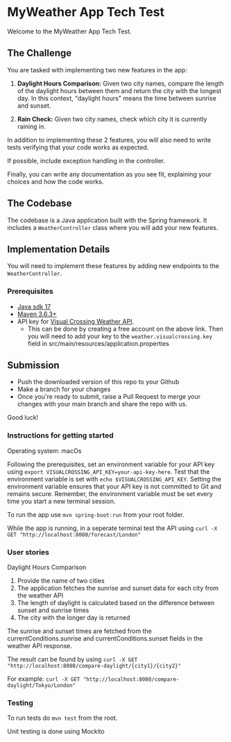 # MyWeather App Tech Test

Welcome to the MyWeather App Tech Test.

## The Challenge

You are tasked with implementing two new features in the app:

1. **Daylight Hours Comparison:** Given two city names, compare the length of the daylight hours between them and return the city with the longest day. In this context, "daylight hours" means the time between sunrise and sunset.

2. **Rain Check:** Given two city names, check which city it is currently raining in.

In addition to implementing these 2 features, you will also need to write tests verifying that your code works as expected.

If possible, include exception handling in the controller.

Finally, you can write any documentation as you see fit, explaining your choices and how the code works.

## The Codebase

The codebase is a Java application built with the Spring framework. It includes a `WeatherController` class where you will add your new features.

## Implementation Details

You will need to implement these features by adding new endpoints to the `WeatherController`.

### Prerequisites

- [Java sdk 17](https://openjdk.java.net/projects/jdk/17/)
- [Maven 3.6.3+](https://maven.apache.org/install.html)
- API key for [Visual Crossing Weather API](https://www.visualcrossing.com/weather-data-editions). 
  - This can be done by creating a free account on the above link. Then you will need to add your key to the `weather.visualcrossing.key` field in src/main/resources/application.properties

## Submission

* Push the downloaded version of this repo to your Github
* Make a branch for your changes
* Once you're ready to submit, raise a Pull Request to merge your changes with your main branch and share the repo with us.

Good luck!

### Instructions for getting started

Operating system: macOs

Following the prerequisites, set an environment variable for your API key using `export VISUALCROSSING_API_KEY=your-api-key-here`. Test that the environment variable is set with `echo $VISUALCROSSING_API_KEY`. Setting the environment variable ensures that your API key is not committed to Git and remains secure. Remember, the environment variable must be set every time you start a new terminal session.

To run the app use `mvn spring-boot:run` from your root folder.

While the app is running, in a seperate terminal test the API using `curl -X GET "http://localhost:8080/forecast/London"`

### User stories

Daylight Hours Comparison

1. Provide the name of two cities 
2. The application fetches the sunrise and sunset data for each city from the weather API
4. The length of daylight is calculated based on the difference between sunset and sunrise times
5. The city with the longer day is returned

The sunrise and sunset times are fetched from the currentConditions.sunrise and currentConditions.sunset fields in the weather API response.

The result can be found by using `curl -X GET "http://localhost:8080/compare-daylight/{city1}/{city2}"`

For example: `curl -X GET "http://localhost:8080/compare-daylight/Tokyo/London"` 

### Testing

To run tests do `mvn test` from the root.

Unit testing is done using Mockito  